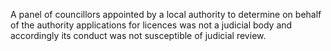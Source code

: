 A panel of councillors appointed by a local authority to determine on behalf of the authority applications for licences was not a judicial body and accordingly its conduct was not susceptible of judicial review.